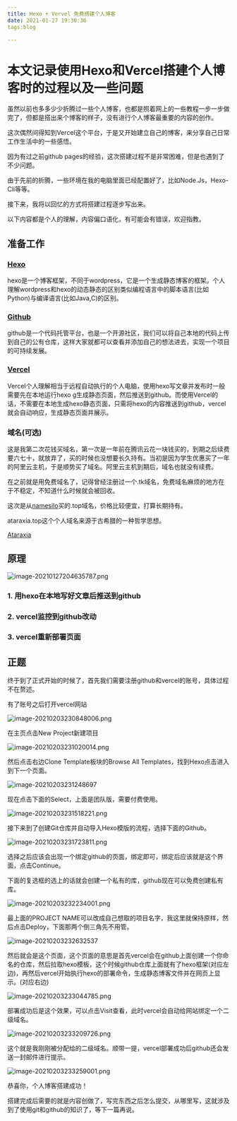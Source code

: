 ```yaml
---
title: Hexo + Vervel 免费搭建个人博客
date: 2021-01-27 19:30:36
tags:blog

---
```


# 本文记录使用Hexo和Vercel搭建个人博客时的过程以及一些问题



虽然以前也多多少少折腾过一些个人博客，也都是照着网上的一些教程一步一步做完了，但都是搭出来个博客的样子，没有进行个人博客最重要的内容的创作。

这次偶然间得知到Vercel这个平台，于是又开始建立自己的博客，来分享自己日常工作生活中的一些感悟。

因为有过之前github pages的经验，这次搭建过程不是非常困难，但是也遇到了不少问题。

由于先前的折腾，一些环境在我的电脑里面已经配置好了，比如Node.Js，Hexo-Cli等等。

接下来，我将以回忆的方式将搭建过程逐步写出来。

以下内容都是个人的理解，内容偏口语化，有可能会有错误，欢迎指教。

##  准备工作

### [Hexo](https://hexo.io/zh-cn/)

hexo是一个博客框架，不同于wordpress，它是一个生成静态博客的框架。个人理解wordpress和hexo的动态静态的区别类似编程语言中的脚本语言(比如Python)与编译语言(比如Java,C)的区别。

### [Github](https://github.com/)

github是一个代码托管平台，也是一个开源社区，我们可以将自己本地的代码上传到自己的公有仓库，这样大家就都可以查看并添加自己的想法进去，实现一个项目的可持续发展。

### [Vercel](https://vercel.com/)

Vercel个人理解相当于远程自动执行的个人电脑，使用hexo写文章并发布时一般需要先在本地运行hexo g生成静态页面，然后推送到github。而使用Vercel的话，不需要在本地生成hexo静态页面，只需将hexo的内容推送到github，vercel就会自动响应，生成静态页面并展示。

### 域名(可选)

这是我第二次花钱买域名，第一次是一年前在腾讯云花一块钱买的，到期之后续费要六七十，就放弃了，买的时候也没想要长久持有。当初是因为学生优惠买了一年的阿里云主机，于是顺势买了域名。阿里云主机到期后，域名也就没有续费。

在之前就是用免费域名了，记得曾经注册过一个.tk域名，免费域名麻烦的地方在于不稳定，不知道什么时候就会被回收。

这次是从[namesilo](https://www.namesilo.com/)买的.top域名，价格比较便宜，打算长期持有。

ataraxia.top这个个人域名来源于古希腊的一种哲学思想。

[Ataraxia](https://en.wikipedia.org/wiki/Ataraxia/)

## 原理

![image-20210127204635787.png](https://i.loli.net/2021/01/27/OqDxzovR7EmGwZK.png)

### 1. 用hexo在本地写好文章后推送到github

### 2. vercel监控到github改动

### 3. vercel重新部署页面

## 正题

终于到了正式开始的时候了，首先我们需要注册github和vercel的账号，具体过程不在赘述。

有了账号之后打开vercel网站

![image-20210203230848006.png](https://i.loli.net/2021/02/04/qZYonQfdrmOxCWT.png)



在主页点击New Project新建项目

![image-20210203231020014.png](https://i.loli.net/2021/02/04/PZnX6DkUILYKS7j.png)

然后点击右边Clone Template板块的Browse All Templates，找到Hexo点击进入到下一个页面。

![image-20210203231248697](https://i.loli.net/2021/02/04/1Vi7EGyorfqZPUw.png)

现在点击下面的Select，上面是团队版，需要付费使用。

![image-20210203231518221.png](https://i.loli.net/2021/02/04/5rwXAOjThYainy3.png)

接下来到了创建Git仓库并自动导入Hexo模版的流程，选择下面的Github。

![image-20210203231723811.png](https://i.loli.net/2021/02/04/3RtuhCiDYPqVX62.png)

选择之后应该会出现一个绑定github的页面，绑定即可，绑定后应该就是这个界面，点击Continue。

下面的复选框的选上的话就会创建一个私有的库，github现在可以免费创建私有库。

![image-20210203232234001.png](https://i.loli.net/2021/02/04/jOoQfmXpRLHMizx.png)

最上面的PROJECT NAME可以改成自己想取的项目名字，我这里就保持原样，然后点击Deploy，下面那两个倒三角先不用管。

![image-20210203232632537](https://i.loli.net/2021/02/04/YwSCU6RmabtZ2pG.png)

然后就会是这个页面，这个页面的意思是首先vercel会在github上面创建一个你命名的仓库，然后拉取hexo模板，这个时候github仓库上面就有了hexo框架(对应左边)，再然后vercel开始执行hexo的部署命令，生成静态博客文件并在网页上显示。(对应右边)

![image-20210203233044785.png](https://i.loli.net/2021/02/04/vnJATiSMpuKYgah.png)

部署成功后是这个效果，可以点击Visit查看，此时vercel会自动给网站绑定一个二级域名。

![image-20210203233209726.png](https://i.loli.net/2021/02/04/eHDsJKEGAF1IRM7.png)

这个就是我刚刚被分配给的二级域名。顺带一提，vercel部署成功后github还会发送一封邮件进行提示。

![image-20210203233259001.png](https://i.loli.net/2021/02/04/fYnlB4aQEcURAGS.png)

恭喜你，个人博客搭建成功！

搭建完成后需要的就是内容创做了，写完东西之后怎么提交，从哪里写，这就涉及到了使用git和github的知识了，等下一篇再说。